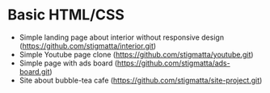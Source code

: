 # Basic HTML/CSS
- Simple landing page about interior without responsive design (https://github.com/stigmatta/interior.git)
- Simple Youtube page clone (https://github.com/stigmatta/youtube.git)
- Simple page with ads board (https://github.com/stigmatta/ads-board.git)
- Site about bubble-tea cafe (https://github.com/stigmatta/site-project.git)
